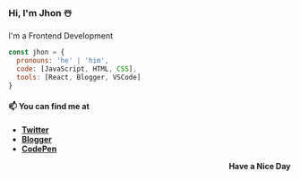 ### Hi, I'm Jhon ☃️

I'm a Frontend Development

```js
const jhon = {
  pronouns: 'he' | 'him',
  code: [JavaScript, HTML, CSS],
  tools: [React, Blogger, VSCode]
}
```

#### 📫 You can find me at
- [**Twitter**](https://twitter.com/rettouseisama/)
- [**Blogger**](https://rettouseisama.blogspot.com/)
- [**CodePen**](https://codepen.io/rettouseisama/)

<p align="right"><b>Have a Nice Day</b></p>

<!--[![jhon's github stats](https://github-readme-stats.vercel.app/api?username=rettouseisama)](https://github.com/rettouseisama/github-readme-stats)
![me](https://cdn-icons-png.flaticon.com/16/220/220208.png)
![me](https://cdn-icons-png.flaticon.com/16/1384/1384065.png)
![me](https://cdn-icons-png.flaticon.com/16/2111/2111341.png)
-->
<!--
Here are some ideas to get you started:
- 🔭 I’m currently working on ...
- 🌱 I’m currently learning ...
- 👯 I’m looking to collaborate on ...
- 🤔 I’m looking for help with ...
- 💬 Ask me about ...
- 📫 How to reach me: ...
- 😄 Pronouns: ...
- ⚡ Fun fact: ...
-->
